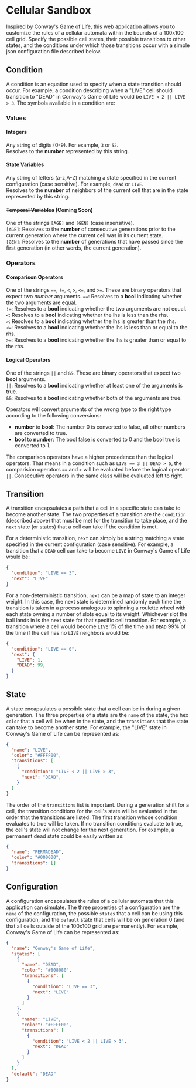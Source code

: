 # Cellular Sandbox

Inspired by Conway's Game of Life, this web application allows you to customize the rules of a 
cellular automata within the bounds of a 100x100 cell grid.  Specify the possible cell states, 
their possible transitions to other states, and the conditions under which those transitions 
occur with a simple json configuration file described below.

## Condition

A condition is an equation used to specify when a state transition should occur.  For example,
a condition describing when a "LIVE" cell should transition to "DEAD" in Conway's Game of Life 
would be `LIVE < 2 || LIVE > 3`. The symbols available in a condition are:

### Values

#### Integers
Any string of digits (0-9). For example, `3` or `52`.    
Resolves to the **number** represented by this string.
	
#### State Variables
Any string of letters (a-z,A-Z) matching a state specified in the current configuration 
(case sensitive). For example, `dead` or `LIVE`.  
Resolves to the **number** of neighbors of the current cell that are in the state represented 
by this string.

#### ~~Temporal Variables~~ (Coming Soon)
One of the strings `[AGE]` and `[GEN]` (case insensitive).  
`[AGE]`: Resolves to the **number** of consecutive generations prior to the current generation
where the current cell was in its current state.  
`[GEN]`: Resolves to the **number** of generations that have passed since the first generation 
(in other words, the current generation).

### Operators

#### Comparison Operators
One of the strings `==`, `!=`, `<`, `>`, `<=`, and `>=`. These are binary operators that expect two 
*number* arguments.
`==`: Resolves to a **bool** indicating whether the two arguments are equal.  
`!=`: Resolves to a **bool** indicating whether the two arguments are not equal.  
`<`: Resolves to a **bool** indicating whether the lhs is less than the rhs.  
`>`: Resolves to a **bool** indicating whether the lhs is greater than the rhs.  
`<=`: Resolves to a **bool** indicating whether the lhs is less than or equal to the rhs.  
`>=`: Resolves to a **bool** indicating whether the lhs is greater than or equal to the rhs.  

#### Logical Operators
One of the strings `||` and `&&`. These are binary operators that expect two **bool** arguments.  
`||`: Resolves to a **bool** indicating whether at least one of the arguments is true.  
`&&`: Resolves to a **bool** indicating whether both of the arguments are true.

Operators will convert arguments of the wrong type to the right type according to the following 
conversions:
- **number** to **bool**: The number 0 is converted to false, all other numbers are converted to true.
- **bool** to **number**: The bool false is converted to 0 and the bool true is converted to 1.

The comparison operators have a higher precedence than the logical operators.  That means in a 
condition such as `LIVE == 3 || DEAD > 5`, the comparision operators `==` and `>` will be evaluated 
before the logical operator `||`.  Consecutive operators in the same class will be evaluated left to 
right.

## Transition

A transition encapsulates a path that a cell in a specific state can take to become another state. 
The two properties of a transition are the `condition` (described above) that must be met for the 
transition to take place, and the `next` state (or states) that a cell can take if the condition is met.  

For a deterministic transition, `next` can simply be a string matching a state specified in the current  configuration (case sensitive). For example, a transition that a `DEAD` cell can take to become `LIVE` 
in Conway's Game of Life would be:

```json
{
  "condition": "LIVE == 3",
  "next": "LIVE"
}
```

For a non-deterministic transition, `next` can be a map of state to an integer weight. In this case, 
the next state is determined randomly each time the transition is taken in a process analogous to 
spinning a roulette wheel with each state owning a number of slots equal to its weight.  Whichever slot 
the ball lands in is the next state for that specific cell transition.  For example, a transition where 
a cell would become `LIVE` 1% of the time and `DEAD` 99% of the time if the cell has no `LIVE` neighbors 
would be:

```json
{
  "condition": "LIVE == 0",
  "next": {
    "LIVE": 1,
    "DEAD": 99,
  }
}
```

## State

A state encapsulates a possible state that a cell can be in during a given generation. The three 
properties of a state are the `name` of the state, the hex `color` that a cell will be when in the 
state, and the `transitions` that the state can take to become another state. For example, the "LIVE" 
state in Conway's Game of Life can be represented as:

```json
{
  "name": "LIVE",
  "color": "#FFFF00",
  "transitions": [
    {
      "condition": "LIVE < 2 || LIVE > 3",
      "next": "DEAD",
    }
  ]
}
```

The order of the `transitions` list is important.  During a generation shift for a cell, the 
transition conditions for the cell's state will be evaluated in the order that the transitions 
are listed. The first transition whose condition evaluates to true will be taken. If no transition 
conditions evaluate to true, the cell's state will not change for the next generation.  For example, 
a permanent dead state could be easily written as:

```json
{
  "name": "PERMADEAD",
  "color": "#000000",
  "transitions": []
}
```

## Configuration

A configuration encapsulates the rules of a cellular automata that this application can simulate.  The three properties of a configuration are the `name` of the configuration, the possible `states` that a cell can be 
using this configuration, and the `default` state that cells will be on generation 0 (and that all cells 
outside of the 100x100 grid are permanently).  For example, Conway's Game of Life can be represented as:

```json
{
  "name": "Conway's Game of Life",
  "states": [
    {
      "name": "DEAD",
      "color": "#808080",
      "transitions": [
        {
          "condition": "LIVE == 3",
          "next": "LIVE"
        }
      ]
    },
    {
      "name": "LIVE",
      "color": "#FFFF00",
      "transitions": [
        {
          "condition": "LIVE < 2 || LIVE > 3",
          "next": "DEAD"
        }
      ]
    }
  ],
  "default": "DEAD"
}
```
